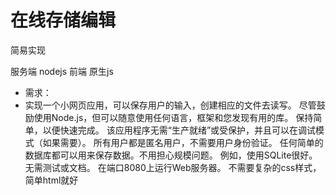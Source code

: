# 在线存储编辑
简易实现

服务端 nodejs
前端 原生js

- 需求：
- 实现一个小网页应用，可以保存用户的输入，创建相应的文件去读写。
 尽管鼓励使用Node.js，但可以随意使用任何语言，框架和您发现有用的库。 保持简单，以便快速完成。
 该应用程序无需“生产就绪”或受保护，并且可以在调试模式（如果需要）。
 所有用户都是匿名用户，不需要用户身份验证。
 任何简单的数据库都可以用来保存数据。不用担心规模问题。 例如，使用SQLite很好。
 无需测试或文档。
 在端口8080上运行Web服务器。
 不需要复杂的css样式，简单html就好
